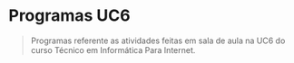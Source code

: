 # Programas UC6
> Programas referente as atividades feitas em sala de aula na UC6 do curso Técnico em Informática Para Internet.
